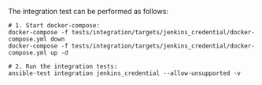 <!--
Copyright (c) Ansible Project
GNU General Public License v3.0+ (see LICENSES/GPL-3.0-or-later.txt or https://www.gnu.org/licenses/gpl-3.0.txt)
SPDX-License-Identifier: GPL-3.0-or-later
-->

The integration test can be performed as follows:

```
# 1. Start docker-compose:
docker-compose -f tests/integration/targets/jenkins_credential/docker-compose.yml down
docker-compose -f tests/integration/targets/jenkins_credential/docker-compose.yml up -d

# 2. Run the integration tests:
ansible-test integration jenkins_credential --allow-unsupported -v
```
